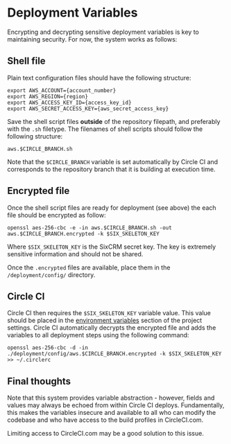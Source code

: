 # Deployment Variables

Encrypting and decrypting sensitive deployment variables is key to maintaining security.  For now, the system works as follows:

## Shell file

Plain text configuration files should have the following structure:

```
export AWS_ACCOUNT={account_number}
export AWS_REGION={region}
export AWS_ACCESS_KEY_ID={access_key_id}
export AWS_SECRET_ACCESS_KEY={aws_secret_access_key}
```

Save the shell script files __outside__ of the repository filepath, and preferably with the `.sh` filetype.  The filenames of shell scripts should follow the following structure:

```
aws.$CIRCLE_BRANCH.sh
```

Note that the `$CIRCLE_BRANCH` variable is set automatically by Circle CI and corresponds to the repository branch that it is building at execution time.

## Encrypted file

Once the shell script files are ready for deployment (see above) the each file should be encrypted as follow:

```
openssl aes-256-cbc -e -in aws.$CIRCLE_BRANCH.sh -out aws.$CIRCLE_BRANCH.encrypted -k $SIX_SKELETON_KEY
```

Where `$SIX_SKELETON_KEY` is the SixCRM secret key.  The key is extremely sensitive information and should not be shared.

Once the `.encrypted` files are available, place them in the `/deployment/config/` directory.

## Circle CI

Circle CI then requires the `$SIX_SKELETON_KEY` variable value.  This value should be placed in the [environment variables](https://circleci.com/docs/1.0/environment-variables/#setting-environment-variables-for-all-commands-without-adding-them-to-git) section of the project settings.  Circle CI automatically decrypts the encrypted file and adds the variables to all deployment steps using the following command:

```
openssl aes-256-cbc -d -in ./deployment/config/aws.$CIRCLE_BRANCH.encrypted -k $SIX_SKELETON_KEY >> ~/.circlerc
```

## Final thoughts

Note that this system provides variable abstraction -  however, fields and values may always be echoed from within Circle CI deploys.  Fundamentally, this makes the variables insecure and available to all who can modify the codebase and who have access to the build profiles in CircleCI.com.

Limiting access to CircleCI.com may be a good solution to this issue.
